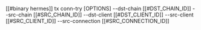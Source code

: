 [[#binary hermes]] tx conn-try [OPTIONS] --dst-chain [[#DST_CHAIN_ID]] --src-chain [[#SRC_CHAIN_ID]] --dst-client [[#DST_CLIENT_ID]] --src-client [[#SRC_CLIENT_ID]] --src-connection [[#SRC_CONNECTION_ID]]
